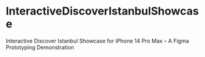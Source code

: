 # InteractiveDiscoverIstanbulShowcase
Interactive Discover Istanbul Showcase for iPhone 14 Pro Max – A Figma Prototyping Demonstration
